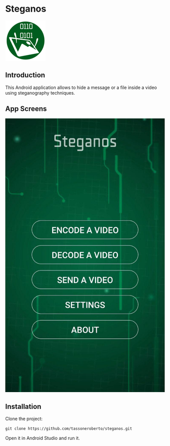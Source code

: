 # Steganos
![alt text](https://raw.githubusercontent.com/tassoneroberto/steganos/master/screenshots/steganos-logo.png)

## Introduction

This Android application allows to hide a message or a file inside a video using steganography techniques.

## App Screens

![](https://raw.githubusercontent.com/tassoneroberto/steganos/master/screenshots/screenshot1.jpg)

## Installation
Clone the project:
```
git clone https://github.com/tassoneroberto/steganos.git

```
Open it in Android Studio and run it.
